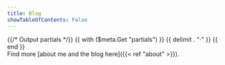 ```yaml
---
title: Blog
showTableOfContents: False
---
```

<html>
<div class="flex flex-row flex-wrap items-center">
  {{/* Output partials */}}
  {{ with ($meta.Get "partials") }}
  {{ delimit . "<span class=\"px-2 text-primary-500\">&middot;</span>" }}
  {{ end }}
</div>
</html>
Find more [about me and the blog here]({{< ref "about" >}}).
